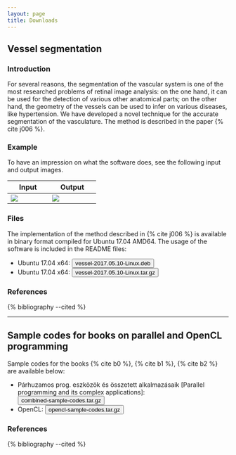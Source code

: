 ```yaml
---
layout: page
title: Downloads
---
```


## Vessel segmentation

### Introduction

For several reasons, the segmentation of the vascular system is one of the most researched problems of retinal image analysis: on the one hand, it can be used for the detection of various other anatomical parts; on the other hand, the geometry of the vessels can be used to infer on various diseases, like hypertension. We have developed a novel technique for the accurate segmentation of the vasculature. The method is described in the paper {% cite j006 %}.

### Example

To have an impression on what the software does, see the following input and output images.

<table style="width:40%">
<thead>
<tr>
<th style="width:20%">Input</th>
<th style="width:20%">Output</th>
</tr>
</thead>
<tbody>
<tr>
<td><img src="{{site.url}}/images/vessel/03_test.png"></td>
<td><img src="{{site.url}}/images/vessel/03-release-inv.png"></td>
</tr>
</tbody>
</table>

### Files

The implementation of the method described in {% cite j006 %} is available in binary format compiled for Ubuntu 17.04 AMD64. The usage of the software is included in the README files:

* Ubuntu 17.04 x64: <a href="{{site.url}}/downloads/vessel-2017.05.10-Linux.deb"><input type='button' class='button4' value='vessel-2017.05.10-Linux.deb'/></a>
* Ubuntu 17.04 x64: <a href="{{site.url}}/downloads/vessel-2017.05.10-Linux.tar.gz"><input type='button' class='button4' value='vessel-2017.05.10-Linux.tar.gz'/></a>

### References

{% bibliography --cited %}

----

## Sample codes for books on parallel and OpenCL programming

Sample codes for the books {% cite b0 %}, {% cite b1 %}, {% cite b2 %} are available below:

* Párhuzamos prog. eszközök és összetett alkalmazásaik [Parallel programming and its complex applications]: <a href="{{site.url}}/downloads/combined-sample-codes.tar.gz"><input type='button' class='button4' value='combined-sample-codes.tar.gz'/></a> 
* OpenCL: <a href="{{site.url}}/downloads/opencl-sample-codes.tar.gz"><input type='button' class='button4' value='opencl-sample-codes.tar.gz'/></a> 

### References

{% bibliography --cited %}

